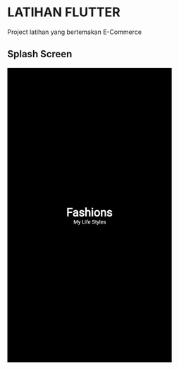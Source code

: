 # LATIHAN FLUTTER

Project latihan yang bertemakan E-Commerce

## Splash Screen

![App Screenshot](previews/splash_screen.jpg)
